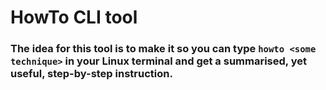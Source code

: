 # HowTo CLI tool
### The idea for this tool is to make it so you can type `howto <some technique>` in your Linux terminal and get a summarised, yet useful, step-by-step instruction.
